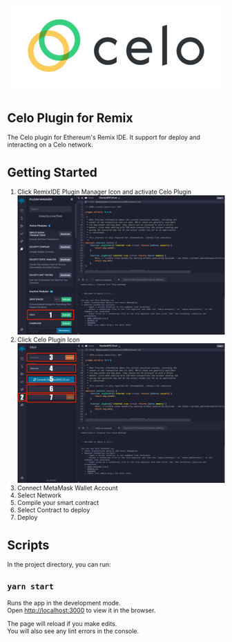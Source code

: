 ![celo](./public/banner.png)

# Celo Plugin for Remix

The Celo plugin for Ethereum's Remix IDE. It support for deploy and interacting on a Celo network.


# Getting Started
1. Click RemixIDE Plugin Manager Icon and activate Celo Plugin
![plugin manager](./plugin1.png)
2. Click Celo Plugin Icon
![celo](./plugin2.png)
3. Connect MetaMask Wallet Account
4. Select Network
5. Compile your smart contract
6. Select Contract to deploy
7. Deploy

# Scripts

In the project directory, you can run:

## `yarn start`

Runs the app in the development mode.<br />
Open [http://localhost:3000](http://localhost:3000) to view it in the browser.

The page will reload if you make edits.<br />
You will also see any lint errors in the console.
